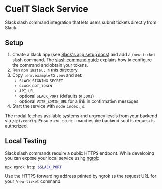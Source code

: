 # CueIT Slack Service

Slack slash command integration that lets users submit tickets directly from Slack.

## Setup
1. Create a Slack app (see [Slack's app setup docs](https://api.slack.com/apps)) and add a `/new-ticket` slash command. The [slash command guide](https://api.slack.com/interactivity/slash-commands) explains how to configure the command and obtain your tokens.
2. Run `npm install` in this directory.
3. Copy `.env.example` to `.env` and set:
   - `SLACK_SIGNING_SECRET`
   - `SLACK_BOT_TOKEN`
   - `API_URL`
   - optional `SLACK_PORT` (defaults to `3001`)
   - optional `VITE_ADMIN_URL` for a link in confirmation messages
4. Start the service with `node index.js`.

The modal fetches available systems and urgency levels from your backend via
`/api/config`. Ensure `JWT_SECRET` matches the backend so this request is
authorized.

## Local Testing
Slack slash commands require a public HTTPS endpoint. While developing you can expose your local service using [ngrok](https://ngrok.com/):

```bash
npx ngrok http $SLACK_PORT
```

Use the HTTPS forwarding address printed by ngrok as the request URL for your `/new-ticket` command.
